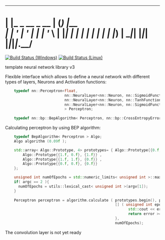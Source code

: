  _               _ _ _     
| |_ _ __  _ __ | (_) |__  
| __| '_ \| '_ \| | | '_ \ 
| |_| | | | | | | | | |_) |
 \__|_| |_|_| |_|_|_|_.__/ 
======
[![Build Status (Windows)](https://ci.appveyor.com/api/projects/status/gb8229o85xap8c9i?svg=true
)](https://ci.appveyor.com/project/grishavanika/tnnlib)
[![Build Status (Linux)](https://travis-ci.org/alekstheod/tnnlib.svg)](https://travis-ci.org/alekstheod/tnnlib)

template neural network library v3

Flexible interface which allows to define a neural network with different types of layers, Neurons and Activation functions:

```cpp                        
    typedef nn::Perceptron<float, 
                           nn::NeuralLayer<nn::Neuron, nn::SigmoidFunction, 2>, 
                           nn::NeuralLayer<nn::Neuron, nn::TanhFunction, 20>, 
                           nn::NeuralLayer<nn::Neuron, nn::SigmoidFunction, 1>
                           > Perceptron;
                           
    typedef nn::bp::BepAlgorithm< Perceptron, nn::bp::CrossEntropyError> Algo;
```




Calculating perceptron by using BEP algorithm:

```cpp
    typedef BepAlgorithm< Perceptron > Algo;
    Algo algorithm (0.09f );

    std::array< Algo::Prototype, 4> prototypes= { Algo::Prototype{{0.f, 1.f}, {1.f}} ,
        Algo::Prototype{{1.f, 0.f}, {1.f}} ,
        Algo::Prototype{{1.f, 1.f}, {0.f}} ,
        Algo::Prototype{{0.f, 0.f}, {0.f}}
    };

    unsigned int numOfEpochs = std::numeric_limits< unsigned int >::max();
    if( argc == 2 ){
      numOfEpochs = utils::lexical_cast< unsigned int >(argv[1]);
    }
    
    Perceptron perceptron = algorithm.calculate ( prototypes.begin(), prototypes.end(),
                                                  [] ( unsigned int epoch, float error, ) {
                                                        std::cout << error << std::endl;
                                                        return error >= 0.01.f
                                                  },
                                                  numOfEpochs);
```                                     

The convolution layer is not yet ready
